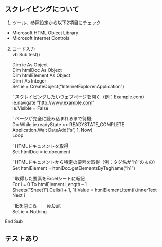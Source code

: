 ## スクレイピングについて
1. ツール、参照設定から以下2項目にチェック
* Microsoft HTML Object Library
* Microsoft Internet Controls

2. コード入力<br>
vb
Sub test()<br>

    Dim ie As Object<br>
    Dim htmlDoc As Object<br>
    Dim htmlElement As Object<br>
    Dim i As Integer<br>
    Set ie = CreateObject(“InternetExplorer.Application”)<br>

    ‘ スクレイピングしたいウェブページを開く（例：Example.com）<br>
    ie.navigate “http://www.example.com”<br>
    ie.Visible = False<br>

    ‘ ページが完全に読み込まれるまで待機<br>
    Do While ie.readyState <> READYSTATE_COMPLETE<br>
        Application.Wait DateAdd(“s”, 1, Now)<br>
    Loop<br>

    ‘ HTMLドキュメントを取得<br>
    Set htmlDoc = ie.document  

    ‘ HTMLドキュメントから特定の要素を取得（例：タグ名が”h1″のもの）<br>
    Set htmlElement = htmlDoc.getElementsByTagName(“h1”) <br>

    ‘ 取得した要素をExcelシートに転記<br>
    For i = 0 To htmlElement.Length – 1  
        Sheets(“Sheet1”).Cells(i + 1, 1).Value = htmlElement.Item(i).innerText  
    Next i  

    ‘ IEを閉じる　　
    ie.Quit  
    Set ie = Nothing  

End Sub

## テストあり